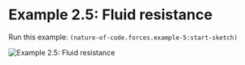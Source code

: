 # Example 2.5: Fluid resistance

Run this example: `(nature-of-code.forces.example-5:start-sketch)`

![Example 2.5: Fluid resistance](https://raw.githubusercontent.com/mark-gerarts/nature-of-code/master/screenshots/Example%202.5%3A%20Fluid%20resistance.gif)
